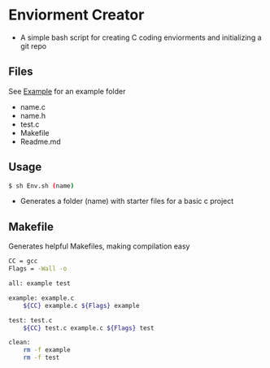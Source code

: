 # Enviorment Creator

- A simple bash script for creating C coding enviorments and initializing a git repo

## Files

See [Example](https://github.com/Boettner-eric/Enviorment-Creator/tree/master/example) for an example folder

- name.c
- name.h
- test.c
- Makefile
- Readme.md

## Usage

```bash
$ sh Env.sh (name)
```

- Generates a folder (name) with starter files for a basic c project

## Makefile

Generates helpful Makefiles, making compilation easy

```bash
CC = gcc
Flags = -Wall -o

all: example test

example: example.c
    ${CC} example.c ${Flags} example

test: test.c
    ${CC} test.c example.c ${Flags} test

clean:
    rm -f example
    rm -f test
```
